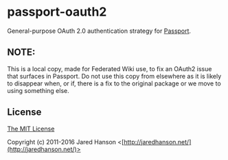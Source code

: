 # passport-oauth2

General-purpose OAuth 2.0 authentication strategy for [Passport](http://passportjs.org/).

## NOTE:

This is a local copy, made for Federated Wiki use, to fix an OAuth2 issue that surfaces in Passport. Do not use this copy from elsewhere as it is likely to disappear when, or if, there is a fix to the original package or we move to using something else.

## License

[The MIT License](http://opensource.org/licenses/MIT)

Copyright (c) 2011-2016 Jared Hanson <[http://jaredhanson.net/](http://jaredhanson.net/)>


